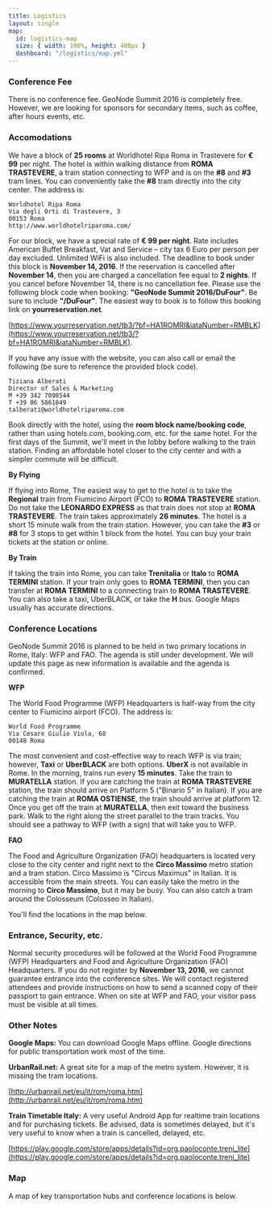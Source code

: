 ```yaml
---
title: Logistics
layout: single
map:
  id: logistics-map
  size: { width: 100%, height: 400px }
  dashboard: "/logistics/map.yml"
---
```


### Conference Fee

There is no conference fee.  GeoNode Summit 2016 is completely free.  However, we are looking for sponsors for secondary items, such as coffee, after hours events, etc.

### Accomodations

We have a block of **25 rooms** at Worldhotel Ripa Roma in Trastevere for **€ 99** per night.  The hotel is within walking distance from **ROMA TRASTEVERE**, a train station connecting to WFP and is on the **#8** and **#3** tram lines.  You can conveniently take the **#8** tram directly into the city center.  The address is:

```
Worldhotel Ripa Roma
Via degli Orti di Trastevere, 3
00153 Roma
http://www.worldhotelriparoma.com/
```

For our block, we have a special rate of **€ 99 per night**.  Rate includes American Buffet Breakfast, Vat and Service – city tax 6 Euro per person per day excluded. Unlimited WiFi is also included.  The deadline to book under this block is **November 14, 2016**.  If the reservation is cancelled after **November 14**, then you are charged a cancellation fee equal to **2 nights**.  If you cancel before November 14, there is no cancellation fee.  Please use the following block code when booking: **"GeoNode Summit 2016/DuFour"**.  Be sure to include **"/DuFour"**.  The easiest way to book is to follow this booking link on **yourreservation.net**.

[https://www.yourreservation.net/tb3/?bf=HA1ROMRI&iataNumber=RMBLK](https://www.yourreservation.net/tb3/?bf=HA1ROMRI&iataNumber=RMBLK).

If you have any issue with the website, you can also call or email the following (be sure to reference the provided block code).

```
Tiziana Alberati
Director of Sales & Marketing
M +39 342 7098544
T +39 06 5861849
talberati@worldhotelriparoma.com
```

Book directly with the hotel, using the **room block name/booking code**, rather than using hotels.com, booking.com, etc. for the same hotel.  For the first days of the Summit, we'll meet in the lobby before walking to the train station.  Finding an affordable hotel closer to the city center and with a simpler commute will be difficult.

**By Flying**

If flying into Rome, The easiest way to get to the hotel is to take the **Regional** train from Fiumicino Airport (FCO) to **ROMA TRASTEVERE** station.  Do not take the **LEONARDO EXPRESS** as that train does not stop at **ROMA TRASTEVERE**.  The train takes approximately **26 minutes**.  The hotel is a short 15 minute walk from the train station.  However, you can take the **#3** or **#8** for 3 stops to get within 1 block from the hotel.  You can buy your train tickets at the station or online.

**By Train**

If taking the train into Rome, you can take **Trenitalia** or **Italo** to **ROMA TERMINI** station.  If your train only goes to **ROMA TERMINI**, then you can transfer at **ROMA TERMINI** to a connecting train to **ROMA TRASTEVERE**.  You can also take a taxi, UberBLACK, or take the **H** bus.  Google Maps usually has accurate directions.

### Conference Locations

GeoNode Summit 2016 is planned to be held in two primary locations in Rome, Italy: WFP and FAO.  The agenda is still under development.  We will update this page as new information is available and the agenda is confirmed.

**WFP**

The World Food Programme (WFP) Headquarters is half-way from the city center to Fiumicino airport (FCO).  The address is:

```
World Food Programme
Via Cesare Giulio Viola, 68
00148 Roma
```

The most convenient and cost-effective way to reach WFP is via train; however, **Taxi** or **UberBLACK** are both options.  **UberX** is not available in Rome.  In the morning, trains run every **15 minutes**.  Take the train to **MURATELLA** station.  If you are catching the train at **ROMA TRASTEVERE** station, the train should arrive on Platform 5 ("Binario 5" in Italian).  If you are catching the train at **ROMA OSTIENSE**, the train should arrive at platform 12.  Once you get off the train at **MURATELLA**, then exit toward the business park.  Walk to the right along the street parallel to the train tracks.  You should see a pathway to WFP (with a sign) that will take you to WFP.


**FAO**

The Food and Agriculture Organization (FAO) headquarters is located very close to the city center and right next to the **Circo Massimo** metro station and a tram station.  Circo Massimo is "Circus Maximus" in Italian.  It is accessible from the main streets.  You can easily take the metro in the morning to **Circo Massimo**, but it may be busy.  You can also catch a tram around the Colosseum (Colosseo in Italian).

You'll find the locations in the map below.

### Entrance, Security, etc.

Normal security procedures will be followed at the World Food Programme (WFP) Headquarters and Food and Agriculture Organization (FAO) Headquarters.  If you do not register by **November 13, 2016**, we cannot guarantee entrance into the conference sites.  We will contact registered attendees and provide instructions on how to send a scanned copy of their passport to gain entrance.  When on site at WFP and FAO, your visitor pass must be visible at all times.

### Other Notes

**Google Maps:** You can download Google Maps offline.  Google directions for public transportation work most of the time.

**UrbanRail.net:** A great site for a map of the metro system.  However, it is missing the tram locations.

[http://urbanrail.net/eu/it/rom/roma.htm](http://urbanrail.net/eu/it/rom/roma.htm)

**Train Timetable Italy:** A very useful Android App for realtime train locations and for purchasing tickets.  Be advised, data is sometimes delayed, but it's very useful to know when a train is cancelled, delayed, etc.

[https://play.google.com/store/apps/details?id=org.paoloconte.treni_lite](https://play.google.com/store/apps/details?id=org.paoloconte.treni_lite)

### Map

A map of key transportation hubs and conference locations is below.
